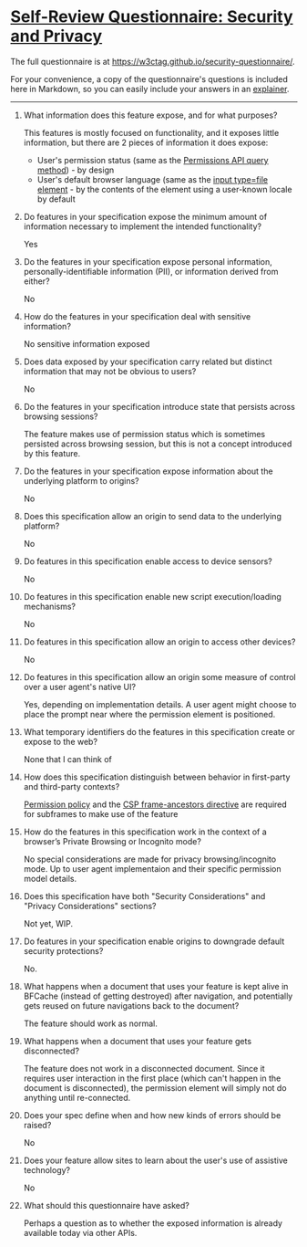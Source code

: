 # [Self-Review Questionnaire: Security and Privacy](https://w3ctag.github.io/security-questionnaire/)

The full questionnaire is at https://w3ctag.github.io/security-questionnaire/.

For your convenience, a copy of the questionnaire's questions is included here in Markdown, so you can easily include your answers in an [explainer](https://github.com/w3ctag/w3ctag.github.io/blob/master/explainers.md).

---
01.  What information does this feature expose,
     and for what purposes?
     
     This features is mostly focused on functionality, and it exposes little information, but there are 2 pieces of information it does expose:
     * User's permission status (same as the [Permissions API query method](https://www.w3.org/TR/permissions/#query-method)) - by design
     * User's default browser language (same as the [input type=file element](https://html.spec.whatwg.org/#file-upload-state-(type=file)) - by the contents of the element using a user-known locale by default
      
02.  Do features in your specification expose the minimum amount of information
     necessary to implement the intended functionality?
  
     Yes

03.  Do the features in your specification expose personal information,
     personally-identifiable information (PII), or information derived from
     either?
     
     No

04.  How do the features in your specification deal with sensitive information?

     No sensitive information exposed

05.  Does data exposed by your specification carry related but distinct
     information that may not be obvious to users?

     No
    
7.  Do the features in your specification introduce state
     that persists across browsing sessions?

     The feature makes use of permission status which is sometimes persisted across browsing session, but this is not a concept introduced by this feature.
    
9.  Do the features in your specification expose information about the
     underlying platform to origins?

     No
    
11.  Does this specification allow an origin to send data to the underlying
     platform?

     No
     
13.  Do features in this specification enable access to device sensors?

     No

14.  Do features in this specification enable new script execution/loading
     mechanisms?

     No
     
16.  Do features in this specification allow an origin to access other devices?

     No

17.  Do features in this specification allow an origin some measure of control over
     a user agent's native UI?

     Yes, depending on implementation details. A user agent might choose to place the prompt near where the permission element is positioned.
     
19.  What temporary identifiers do the features in this specification create or
     expose to the web?

     None that I can think of
     
21.  How does this specification distinguish between behavior in first-party and
     third-party contexts?

     [Permission policy](https://www.w3.org/TR/permissions-policy/) and the [CSP frame-ancestors directive](https://www.w3.org/TR/CSP3/#directive-frame-ancestors) are required for subframes to make use of the feature
     
23.  How do the features in this specification work in the context of a browser’s
     Private Browsing or Incognito mode?

     No special considerations are made for privacy browsing/incognito mode. Up to user agent implementaion and their specific permission model details.
     
25.  Does this specification have both "Security Considerations" and "Privacy
     Considerations" sections?

     Not yet, WIP.
     
27.  Do features in your specification enable origins to downgrade default
     security protections?

     No.
     
29.  What happens when a document that uses your feature is kept alive in BFCache
     (instead of getting destroyed) after navigation, and potentially gets reused
     on future navigations back to the document?

     The feature should work as normal.
     
31.  What happens when a document that uses your feature gets disconnected?

     The feature does not work in a disconnected document. Since it requires user interaction in the first place (which can't happen in the document is disconnected), the permission element will simply not do anything until re-connected.

32.  Does your spec define when and how new kinds of errors should be raised?

     No
     
33.  Does your feature allow sites to learn about the user's use of assistive technology?

     No

34.  What should this questionnaire have asked?

     Perhaps a question as to whether the exposed information is already available today via other APIs.
